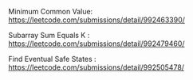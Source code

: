 
Minimum Common Value: https://leetcode.com/submissions/detail/992463390/

Subarray Sum Equals K : https://leetcode.com/submissions/detail/992479460/

Find Eventual Safe States : https://leetcode.com/submissions/detail/992505478/

